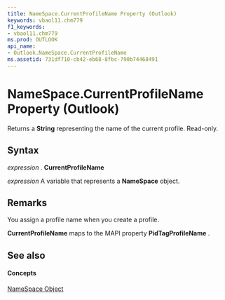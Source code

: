 ```yaml
---
title: NameSpace.CurrentProfileName Property (Outlook)
keywords: vbaol11.chm779
f1_keywords:
- vbaol11.chm779
ms.prod: OUTLOOK
api_name:
- Outlook.NameSpace.CurrentProfileName
ms.assetid: 731df710-cb42-eb68-8fbc-790b74468491
---
```



# NameSpace.CurrentProfileName Property (Outlook)

Returns a  **String** representing the name of the current profile. Read-only.


## Syntax

 _expression_ . **CurrentProfileName**

 _expression_ A variable that represents a **NameSpace** object.


## Remarks

You assign a profile name when you create a profile. 

 **CurrentProfileName** maps to the MAPI property **PidTagProfileName** .


## See also


#### Concepts


[NameSpace Object](namespace-object-outlook.md)


